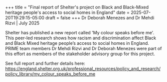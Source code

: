 +++
title = "Final report of Shelter's project on Black and Black-Mixed heritage people's access to social homes in England"
date = 2025-07-20T19:29:15-05:00
draft = false
+++
Dr Deborah Menezes and Dr Mehdi Rizvi | July 2025

Shelter has published a new report called 'My colour speaks before me'. This peer-led research shows how racism and discrimination affect Black and Black Mixed heritage people’s access to social homes in England. PRIME team members Dr Mehdi Rizvi and Dr Deborah Menezes were part of this effort as members of the stakeholder advisory group for this project. 

See full report and further details here: https://england.shelter.org.uk/professional_resources/policy_and_research/policy_library/my_colour_speaks_before_me